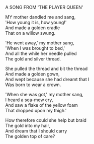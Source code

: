 A SONG FROM 'THE PLAYER QUEEN'  
  
MY mother dandled me and sang,  
'How young it is, how young!'  
And made a golden cradle  
That on a willow swung.  
  
'He went away,' my mother sang,  
'When I was brought to bed,'  
And all the while her needle pulled  
The gold and silver thread.  
  
She pulled the thread and bit the thread  
And made a golden gown,  
And wept because she had dreamt that I  
Was born to wear a crown.  
  
'When she was got,' my mother sang,  
I heard a sea-mew cry,  
And saw a flake of the yellow foam  
That dropped upon my thigh.'  
  
How therefore could she help but braid  
The gold into my hair,  
And dream that I should carry  
The golden top of care?  
